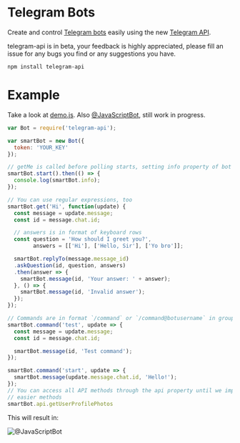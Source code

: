 # Telegram Bots
Create and control [Telegram bots](https://core.telegram.org/bots) easily
using the new [Telegram API](https://core.telegram.org/bots/api).

telegram-api is in beta, your feedback is highly appreciated, please fill an issue
for any bugs you find or any suggestions you have.
```
npm install telegram-api
```

# Example
Take a look at [demo.js](https://github.com/mdibaiee/node-telegram-api/blob/master/demo.js).
Also [@JavaScriptBot](https://telegram.me/JavaScriptBot), still work in progress.

```javascript
var Bot = require('telegram-api');

var smartBot = new Bot({
  token: 'YOUR_KEY'
});

// getMe is called before polling starts, setting info property of bot
smartBot.start().then(() => {
  console.log(smartBot.info);
});

// You can use regular expressions, too
smartBot.get('Hi', function(update) {
  const message = update.message;
  const id = message.chat.id;

  // answers is in format of keyboard rows
  const question = 'How should I greet you?',
        answers = [['Hi'], ['Hello, Sir'], ['Yo bro']];

  smartBot.replyTo(message.message_id)
  .askQuestion(id, question, answers)
  .then(answer => {
    smartBot.message(id, 'Your answer: ' + answer);
  }, () => {
    smartBot.message(id, 'Invalid answer');
  });
});

// Commands are in format `/command` or `/command@botusername` in groups
smartBot.command('test', update => {
  const message = update.message;
  const id = message.chat.id;

  smartBot.message(id, 'Test command');
});

smartBot.command('start', update => {
  smartBot.message(update.message.chat.id, 'Hello!');
});
// You can access all API methods through the api property until we implement
// easier methods
smartBot.api.getUserProfilePhotos
```

This will result in:

![@JavaScriptBot](https://github.com/mdibaiee/node-telegram-api/raw/master/demo.gif)
